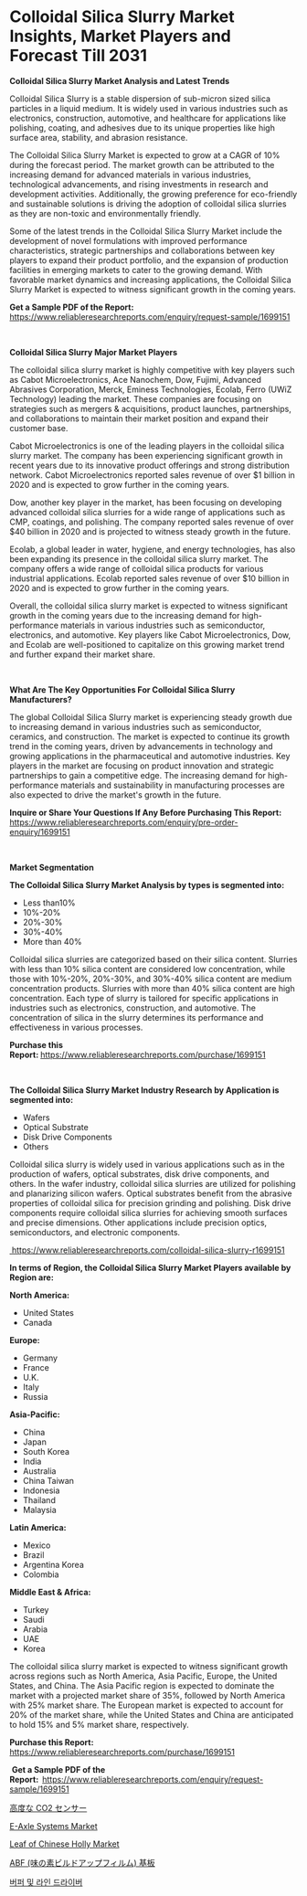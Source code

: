<p><h1>Colloidal Silica Slurry Market Insights, Market Players and Forecast Till 2031</h1></p><p><strong>Colloidal Silica Slurry Market Analysis and Latest Trends</strong></p>
<p><p>Colloidal Silica Slurry is a stable dispersion of sub-micron sized silica particles in a liquid medium. It is widely used in various industries such as electronics, construction, automotive, and healthcare for applications like polishing, coating, and adhesives due to its unique properties like high surface area, stability, and abrasion resistance.</p><p>The Colloidal Silica Slurry Market is expected to grow at a CAGR of 10% during the forecast period. The market growth can be attributed to the increasing demand for advanced materials in various industries, technological advancements, and rising investments in research and development activities. Additionally, the growing preference for eco-friendly and sustainable solutions is driving the adoption of colloidal silica slurries as they are non-toxic and environmentally friendly.</p><p>Some of the latest trends in the Colloidal Silica Slurry Market include the development of novel formulations with improved performance characteristics, strategic partnerships and collaborations between key players to expand their product portfolio, and the expansion of production facilities in emerging markets to cater to the growing demand. With favorable market dynamics and increasing applications, the Colloidal Silica Slurry Market is expected to witness significant growth in the coming years.</p></p>
<p><strong>Get a Sample PDF of the Report:&nbsp;</strong> <a href="https://www.reliableresearchreports.com/enquiry/request-sample/1699151">https://www.reliableresearchreports.com/enquiry/request-sample/1699151</a></p>
<p>&nbsp;</p>
<p><strong>Colloidal Silica Slurry Major Market Players</strong></p>
<p><p>The colloidal silica slurry market is highly competitive with key players such as Cabot Microelectronics, Ace Nanochem, Dow, Fujimi, Advanced Abrasives Corporation, Merck, Eminess Technologies, Ecolab, Ferro (UWiZ Technology) leading the market. These companies are focusing on strategies such as mergers & acquisitions, product launches, partnerships, and collaborations to maintain their market position and expand their customer base.</p><p>Cabot Microelectronics is one of the leading players in the colloidal silica slurry market. The company has been experiencing significant growth in recent years due to its innovative product offerings and strong distribution network. Cabot Microelectronics reported sales revenue of over $1 billion in 2020 and is expected to grow further in the coming years.</p><p>Dow, another key player in the market, has been focusing on developing advanced colloidal silica slurries for a wide range of applications such as CMP, coatings, and polishing. The company reported sales revenue of over $40 billion in 2020 and is projected to witness steady growth in the future.</p><p>Ecolab, a global leader in water, hygiene, and energy technologies, has also been expanding its presence in the colloidal silica slurry market. The company offers a wide range of colloidal silica products for various industrial applications. Ecolab reported sales revenue of over $10 billion in 2020 and is expected to grow further in the coming years.</p><p>Overall, the colloidal silica slurry market is expected to witness significant growth in the coming years due to the increasing demand for high-performance materials in various industries such as semiconductor, electronics, and automotive. Key players like Cabot Microelectronics, Dow, and Ecolab are well-positioned to capitalize on this growing market trend and further expand their market share.</p></p>
<p>&nbsp;</p>
<p><strong>What Are The Key Opportunities For Colloidal Silica Slurry Manufacturers?</strong></p>
<p><p>The global Colloidal Silica Slurry market is experiencing steady growth due to increasing demand in various industries such as semiconductor, ceramics, and construction. The market is expected to continue its growth trend in the coming years, driven by advancements in technology and growing applications in the pharmaceutical and automotive industries. Key players in the market are focusing on product innovation and strategic partnerships to gain a competitive edge. The increasing demand for high-performance materials and sustainability in manufacturing processes are also expected to drive the market's growth in the future.</p></p>
<p><strong>Inquire or Share Your Questions If Any Before Purchasing This Report:</strong> <a href="https://www.reliableresearchreports.com/enquiry/pre-order-enquiry/1699151">https://www.reliableresearchreports.com/enquiry/pre-order-enquiry/1699151</a></p>
<p>&nbsp;</p>
<p><strong>Market Segmentation</strong></p>
<p><strong>The Colloidal Silica Slurry Market Analysis by types is segmented into:</strong></p>
<p><ul><li>Less than10%</li><li>10%-20%</li><li>20%-30%</li><li>30%-40%</li><li>More than 40%</li></ul></p>
<p><p>Colloidal silica slurries are categorized based on their silica content. Slurries with less than 10% silica content are considered low concentration, while those with 10%-20%, 20%-30%, and 30%-40% silica content are medium concentration products. Slurries with more than 40% silica content are high concentration. Each type of slurry is tailored for specific applications in industries such as electronics, construction, and automotive. The concentration of silica in the slurry determines its performance and effectiveness in various processes.</p></p>
<p><strong>Purchase this Report:&nbsp;</strong><a href="https://www.reliableresearchreports.com/purchase/1699151">https://www.reliableresearchreports.com/purchase/1699151</a></p>
<p>&nbsp;</p>
<p><strong>The Colloidal Silica Slurry Market Industry Research by Application is segmented into:</strong></p>
<p><ul><li>Wafers</li><li>Optical Substrate</li><li>Disk Drive Components</li><li>Others</li></ul></p>
<p><p>Colloidal silica slurry is widely used in various applications such as in the production of wafers, optical substrates, disk drive components, and others. In the wafer industry, colloidal silica slurries are utilized for polishing and planarizing silicon wafers. Optical substrates benefit from the abrasive properties of colloidal silica for precision grinding and polishing. Disk drive components require colloidal silica slurries for achieving smooth surfaces and precise dimensions. Other applications include precision optics, semiconductors, and electronic components.</p></p>
<p><a href="https://www.reliableresearchreports.com/colloidal-silica-slurry-r1699151">&nbsp;https://www.reliableresearchreports.com/colloidal-silica-slurry-r1699151</a></p>
<p><strong>In terms of Region, the Colloidal Silica Slurry Market Players available by Region are:</strong></p>
<p>
    <p> <strong> North America: </strong>
        <ul>
            <li>United States</li>
            <li>Canada</li>
        </ul>
        </p> 
    <p> <strong> Europe: </strong>
        <ul>
            <li>Germany</li>
            <li>France</li>
            <li>U.K.</li>
            <li>Italy</li>
            <li>Russia</li>
        </ul>
        </p> 
    <p> <strong> Asia-Pacific: </strong>
        <ul>
            <li>China</li>
            <li>Japan</li>
            <li>South Korea</li>
            <li>India</li>
            <li>Australia</li>
            <li>China Taiwan</li>
            <li>Indonesia</li>
            <li>Thailand</li>
            <li>Malaysia</li>
        </ul>
        </p> 
    <p> <strong> Latin America: </strong>
        <ul>
            <li>Mexico</li>
            <li>Brazil</li>
            <li>Argentina Korea</li>
            <li>Colombia</li>
        </ul>
        </p> 
    <p> <strong> Middle East & Africa: </strong>
        <ul>
            <li>Turkey</li>
            <li>Saudi</li>
            <li>Arabia</li>
            <li>UAE</li>
            <li>Korea</li>
        </ul>
    </p>
    </p>
<p><p>The colloidal silica slurry market is expected to witness significant growth across regions such as North America, Asia Pacific, Europe, the United States, and China. The Asia Pacific region is expected to dominate the market with a projected market share of 35%, followed by North America with 25% market share. The European market is expected to account for 20% of the market share, while the United States and China are anticipated to hold 15% and 5% market share, respectively.</p></p>
<p><strong>Purchase this Report: </strong><a href="https://www.reliableresearchreports.com/purchase/1699151">https://www.reliableresearchreports.com/purchase/1699151</a></p>
<p>&nbsp;<strong>Get a Sample PDF of the Report:&nbsp;&nbsp;</strong><a href="https://www.reliableresearchreports.com/enquiry/request-sample/1699151">https://www.reliableresearchreports.com/enquiry/request-sample/1699151</a></p>
<p><strong></strong></p>
<p><p><a href="https://github.com/lily-u-genius/Market-Research-Report-List-2/blob/main/9793702124609.md">高度な CO2 センサー</a></p><p><a href="https://github.com/AlysaLedner2023/Market-Research-Report-List-1/blob/main/e-axle-systems-market.md">E-Axle Systems Market</a></p><p><a href="https://github.com/IzaiahBartell/Market-Research-Report-List-1/blob/main/leaf-of-chinese-holly-market.md">Leaf of Chinese Holly Market</a></p><p><a href="https://github.com/dandier2003/Market-Research-Report-List-2/blob/main/3807974124608.md">ABF (味の素ビルドアップフィルム) 基板</a></p><p><a href="https://github.com/wallacBahrtyinger567686/Market-Research-Report-List-2/blob/main/9011436122607.md">버퍼 및 라인 드라이버</a></p></p>
